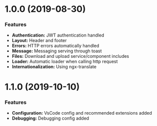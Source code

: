# 1.0.0 (2019-08-30)


### Features

* **Authentication:** JWT authentication handled
* **Layout:** Header and footer
* **Errors:** HTTP errors automatically handled
* **Message:** Messaging serving through toast
* **Files:** Download and upload service/component includes
* **Loader:** Automatic loader when calling http request
* **Internationalization:** Using ngx-translate

# 1.1.0 (2019-10-10)


### Features

* **Configuration:** VsCode config and recommended extensions added
* **Debugging:** Debugging config added
